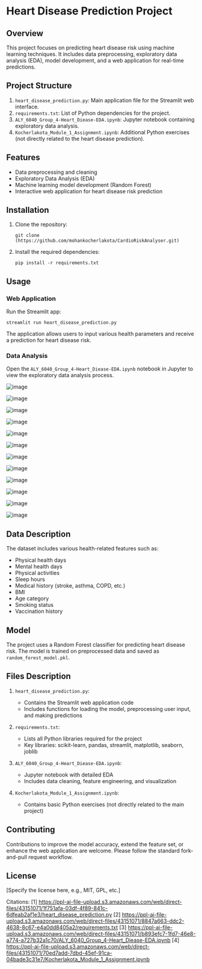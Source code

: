 # Heart Disease Prediction Project

## Overview

This project focuses on predicting heart disease risk using machine learning techniques. It includes data preprocessing, exploratory data analysis (EDA), model development, and a web application for real-time predictions.

## Project Structure

1. `heart_disease_prediction.py`: Main application file for the Streamlit web interface.
2. `requirements.txt`: List of Python dependencies for the project.
3. `ALY_6040_Group_4-Heart_Diease-EDA.ipynb`: Jupyter notebook containing exploratory data analysis.
4. `Kocherlakota_Module_1_Assignment.ipynb`: Additional Python exercises (not directly related to the heart disease prediction).

## Features

- Data preprocessing and cleaning
- Exploratory Data Analysis (EDA)
- Machine learning model development (Random Forest)
- Interactive web application for heart disease risk prediction

## Installation

1. Clone the repository:
   ```
   git clone (https://github.com/mohankocherlakota/CardioRiskAnalyser.git)
   ```

2. Install the required dependencies:
   ```
   pip install -r requirements.txt
   ```

## Usage

### Web Application

Run the Streamlit app:

```
streamlit run heart_disease_prediction.py
```

The application allows users to input various health parameters and receive a prediction for heart disease risk.

### Data Analysis

Open the `ALY_6040_Group_4-Heart_Diease-EDA.ipynb` notebook in Jupyter to view the exploratory data analysis process.

![image](https://github.com/user-attachments/assets/7459b093-dbad-4b7a-a6ea-0c13c9a44f1f)

![image](https://github.com/user-attachments/assets/cceff334-3f64-4bb6-8723-68509e6926a2)

![image](https://github.com/user-attachments/assets/c11d4c3b-407a-4ac2-b82c-46ef6779bb42)

![image](https://github.com/user-attachments/assets/2861eb5b-d24d-40af-b593-ba87bf4be09c)

![image](https://github.com/user-attachments/assets/cb1bd212-a82b-4665-a882-4572781ae3de)

![image](https://github.com/user-attachments/assets/49ea8eb0-e307-4aac-ae42-08653be5d993)

![image](https://github.com/user-attachments/assets/b6c6d6f7-43e4-4011-94f9-4dcc0eccd23c)

![image](https://github.com/user-attachments/assets/2c682cf9-817d-4342-a3ed-17c2ce5c28ad)

![image](https://github.com/user-attachments/assets/fc22790e-0c22-4964-bb00-3ae0f40f218a)

![image](https://github.com/user-attachments/assets/9f69d90b-ff5a-4686-a29b-50e1778a8b7e)

![image](https://github.com/user-attachments/assets/24ef391a-937e-436c-a417-1b67b53ab1d8)

![image](https://github.com/user-attachments/assets/3bda8372-85c4-46d2-bac5-4d60279d4e50)


## Data Description

The dataset includes various health-related features such as:

- Physical health days
- Mental health days
- Physical activities
- Sleep hours
- Medical history (stroke, asthma, COPD, etc.)
- BMI
- Age category
- Smoking status
- Vaccination history

## Model

The project uses a Random Forest classifier for predicting heart disease risk. The model is trained on preprocessed data and saved as `random_forest_model.pkl`.

## Files Description

1. `heart_disease_prediction.py`:
   - Contains the Streamlit web application code
   - Includes functions for loading the model, preprocessing user input, and making predictions

2. `requirements.txt`:
   - Lists all Python libraries required for the project
   - Key libraries: scikit-learn, pandas, streamlit, matplotlib, seaborn, joblib

3. `ALY_6040_Group_4-Heart_Diease-EDA.ipynb`:
   - Jupyter notebook with detailed EDA
   - Includes data cleaning, feature engineering, and visualization

4. `Kocherlakota_Module_1_Assignment.ipynb`:
   - Contains basic Python exercises (not directly related to the main project)

## Contributing

Contributions to improve the model accuracy, extend the feature set, or enhance the web application are welcome. Please follow the standard fork-and-pull request workflow.

## License

[Specify the license here, e.g., MIT, GPL, etc.]

Citations:
[1] https://ppl-ai-file-upload.s3.amazonaws.com/web/direct-files/43151071/1f751afa-03df-4f89-841c-6dfeab2af1e3/heart_disease_prediction.py
[2] https://ppl-ai-file-upload.s3.amazonaws.com/web/direct-files/43151071/8847a663-ddc2-4638-8c67-e4a0dd8405a2/requirements.txt
[3] https://ppl-ai-file-upload.s3.amazonaws.com/web/direct-files/43151071/b893efc7-1fd7-46e8-a774-a727b32a1c70/ALY_6040_Group_4-Heart_Diease-EDA.ipynb
[4] https://ppl-ai-file-upload.s3.amazonaws.com/web/direct-files/43151071/70ed7add-7dbd-45ef-91ca-04bade3c31e7/Kocherlakota_Module_1_Assignment.ipynb
